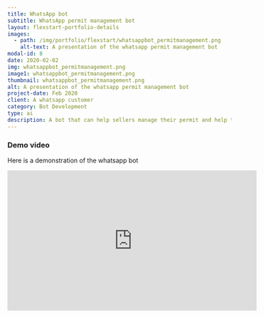 ```yaml
---
title: WhatsApp bot
subtitle: WhatsApp permit management bot
layout: flexstart-portfolio-details
images:
  - path: /img/portfolio/flexstart/whatsappbot_permitmanagement.png
    alt-text: A presentation of the whatsapp permit management bot
modal-id: 8
date: 2020-02-02
img: whatsappbot_permitmanagement.png
image1: whatsappbot_permitmanagement.png
thumbnail: whatsappbot_permitmanagement.png
alt: A presentation of the whatsapp permit management bot
project-date: Feb 2020
client: A whatsapp customer
category: Bot Development
type: ai
description: A bot that can help sellers manage their permit and help the government control sellers that have a valid permit.
---
```


### Demo video

Here is a demonstration of the whatsapp bot

<iframe width="560" height="315" src="https://www.youtube.com/embed/yW792GrMPGc" frameborder="0" allow="accelerometer; autoplay; encrypted-media; gyroscope; picture-in-picture" allowfullscreen></iframe>
